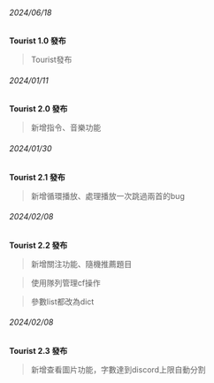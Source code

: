 

###### 2024/06/18
**Tourist 1.0 發布**
> Tourist發布


###### 2024/01/11
**Tourist 2.0 發布**
> 新增指令、音樂功能

###### 2024/01/30
**Tourist 2.1 發布**
> 新增循環播放、處理播放一次跳過兩首的bug

###### 2024/02/08
**Tourist 2.2 發布**
> 新增關注功能、隨機推薦題目

> 使用隊列管理cf操作

> 參數list都改為dict

###### 2024/02/08
**Tourist 2.3 發布**
> 新增查看圖片功能，字數達到discord上限自動分割
